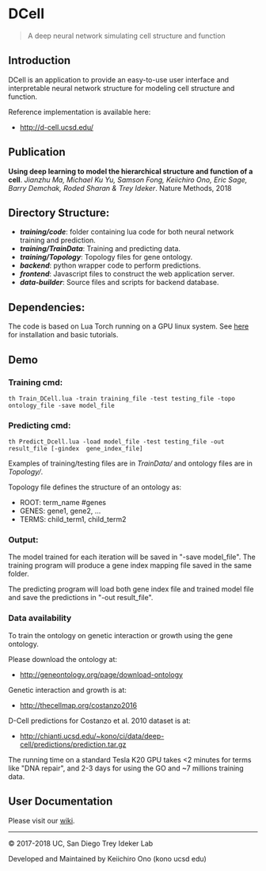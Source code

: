 # DCell
> A deep neural network simulating cell structure and function

## Introduction
DCell is an application to provide an easy-to-use user interface and interpretable neural network structure for modeling cell structure and function.

Reference implementation is available here:

- http://d-cell.ucsd.edu/

## Publication

**Using deep learning to model the hierarchical structure and function of a cell**. 
*Jianzhu Ma, Michael Ku Yu, Samson Fong, Keiichiro Ono, Eric Sage, Barry Demchak, Roded Sharan & Trey Ideker*.  Nature Methods, 2018


## Directory Structure:

- ***training/code***: folder containing lua code for both neural network training and prediction.
- ***training/TrainData***: Training and predicting data.
- ***training/Topology***: Topology files for gene ontology.
- ***backend***: python wrapper code to perform predictions.
- ***frontend***: Javascript files to construct the web application server.
- ***data-builder***: Source files and scripts for backend database.

## Dependencies:
The code is based on Lua Torch running on a GPU linux system. See [here](http://torch.ch) for installation and basic tutorials.

## Demo

### Training cmd: 
```
th Train_DCell.lua -train training_file -test testing_file -topo ontology_file -save model_file
```
### Predicting cmd:
```
th Predict_Dcell.lua -load model_file -test testing_file -out result_file [-gindex  gene_index_file]
```

Examples of training/testing files are in *TrainData/* and ontology files are in *Topology/*.

Topology file defines the structure of an ontology as:

- ROOT: term_name #genes
- GENES: gene1, gene2, ...
- TERMS: child_term1, child_term2

### Output:
The model trained for each iteration will be saved in "-save model_file". The training program will produce a gene index mapping file saved in the same folder.

The predicting program will load both gene index file and trained model file and save the predictions in "-out result_file". 

### Data availability
To train the ontology on genetic interaction or growth using the gene ontology. 

Please download the ontology at: 

- http://geneontology.org/page/download-ontology 

Genetic interaction and growth is at:

- http://thecellmap.org/costanzo2016

D-Cell predictions for Costanzo et al. 2010 dataset is at:

- http://chianti.ucsd.edu/~kono/ci/data/deep-cell/predictions/prediction.tar.gz


The running time on a standard Tesla K20 GPU takes <2 minutes for terms like "DNA repair", and 2-3 days for using the GO and ~7 millions training data.

## User Documentation
Please visit our [wiki](https://github.com/idekerlab/DCell/wiki).

----
&copy; 2017-2018 UC, San Diego Trey Ideker Lab

Developed and Maintained by Keiichiro Ono (kono ucsd edu)
